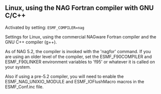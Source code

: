 ## Linux, using the NAG Fortran compiler with GNU C/C++

Activated by setting: `ESMF_COMPILER=nag`

Settings for Linux, using the commercial NAGware Fortran compiler and the
GNU C++ compiler (g++).

As of NAG 5.2, the compiler is invoked with the 'nagfor' command.  If you
are using an older level of the compiler, set the ESMF_F90COMPILER and
ESMF_F90LINKER environment variables to 'f95' or whatever it is called on
your system.

Also if using a pre-5.2 compiler, you will need to enable the
ESMF_NAG_UNIXIO_MODULE and ESMF_IOFlushMacro macros in the
ESMF_Conf.inc file.
